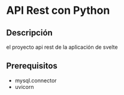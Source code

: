 # API Rest con Python

## Descripción
el proyecto api rest de la aplicación de svelte
## Prerequisitos
- mysql.connector
- uvicorn